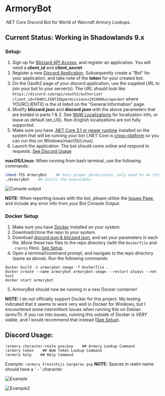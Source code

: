 # ArmoryBot
.NET Core Discord Bot for World of Warcraft Armory Lookups.

## Current Status: Working in Shadowlands 9.x

### Setup:
1. Sign up for [Blizzard API Access](https://develop.battle.net/), and register an application. You will need a **client_id** and **client_secret**.
2. Register a new [Discord Application](https://discord.com/developers/applications). Subsequently create a "Bot" for your application, and take note of the **token** for your created bot.
3. On the Oauth2 page of your discord application, use the supplied URL to join your bot to your server(s). The URL should look like `https://discord.com/api/oauth2/authorize?client_id=YOURCLIENTID&permissions=281600&scope=bot`   where YOURCLIENTID is the id listed on the "General Information" page.
4. Modify **blizzard.json** and **discord.json** with the above parameters that are bolded in parts 1 & 2. See [WoW Localizations](https://develop.battle.net/documentation/world-of-warcraft/guides/localization) for localization info, or leave as default (en_US). Non-English localizations are not fully supported.
5. Make sure you have [.NET Core 3.1 or newer runtime](https://dotnet.microsoft.com/download) installed on the system that will be running your bot (.NET Core is [cross-platform](https://docs.microsoft.com/en-us/dotnet/core/rid-catalog) so you can run this on Windows/macOS/Linux).
6. Launch the application. The bot should come online and respond to requests. [See Discord Usage](https://github.com/imerzan/ArmoryBot/tree/master#discord-usage)

**macOS/Linux:** When running from bash terminal, use the following commands:
```bash
chmod 755 ArmoryBot    ## Sets proper permissions, only need to do this once
./ArmoryBot    ## Starts the executable
```
![Console output](https://user-images.githubusercontent.com/42287509/113591776-f3866a80-95f9-11eb-891f-3fa6912d5f5a.jpg)

**NOTE:** When reporting issues with the bot, please utilize the [Issues Page](https://github.com/imerzan/ArmoryBot/issues), and include any error info from your Bot Console Output.

### Docker Setup
1. Make sure you have [Docker](https://docs.docker.com/get-docker/) installed on your system.
2. Download/clone the repo to your system.
3. Download [discord.json & blizzard.json](https://github.com/imerzan/ArmoryBot/files/6280882/config.zip), and set your parameters in each file. Move these two files to the repo directory (with the `Dockerfile` and `.csproj` files). [See Setup](https://github.com/imerzan/ArmoryBot/tree/master#setup).
4. Open a terminal/command prompt, and navigate to the repo directory (same as above). Run the following commands:
```console
docker build -t armorybot-image -f Dockerfile .
docker create --name armorybot armorybot-image --restart always --net host
docker start armorybot
```
5. ArmoryBot should now be running in a new Docker container!

**NOTE:** I do not officially support Docker for this project. My testing indicated that it seems to work very well in Docker for Windows, but I encountered some intermittent issues when running this on Debian (armv7l). If you run into issues, running this outside of Docker is *VERY* stable, and I would recommend that instead ([See Setup](https://github.com/imerzan/ArmoryBot/tree/master#setup)).

## Discord Usage:
```docker
!armory character-realm pve/pvp    ## Armory Lookup Command
!armory token    ## WoW Token Lookup Command
!armory help    ## Help Command
```
Example: ```!armory Frostchiji-Sargeras pvp``` **NOTE:** Spaces in realm name should have a ' - ' character.

![Example](https://user-images.githubusercontent.com/42287509/113754051-6bc15e80-96d4-11eb-8aac-ac5ab74c4620.jpg)

![Example2](https://user-images.githubusercontent.com/42287509/113765312-b72e3980-96e1-11eb-9400-85f8c62b863b.jpg)
